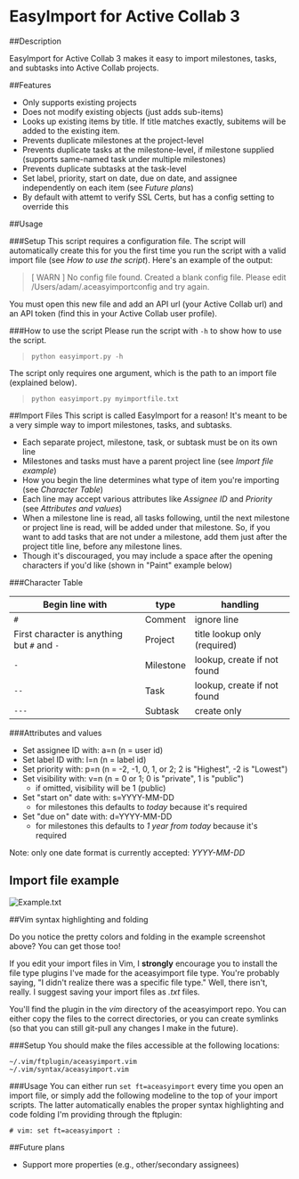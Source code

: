 EasyImport for Active Collab 3
=============

##Description

EasyImport for Active Collab 3 makes it easy to import milestones, tasks, and subtasks into Active Collab projects.

##Features

- Only supports existing projects
- Does not modify existing objects (just adds sub-items)
- Looks up existing items by title. If title matches exactly, subitems will be added to the existing item.
- Prevents duplicate milestones at the project-level
- Prevents duplicate tasks at the milestone-level, if milestone supplied (supports same-named task under multiple milestones)
- Prevents duplicate subtasks at the task-level
- Set label, priority, start on date, due on date, and assignee independently on each item (see *Future plans*)
- By default with attemt to verify SSL Certs, but has a config setting to override this

##Usage

###Setup
This script requires a configuration file. The script will automatically create this for you the first time you run the script with a valid import file (see *How to use the script*). Here's an example of the output:

> [ WARN  ]   No config file found. Created a blank config file. Please edit /Users/adam/.aceasyimportconfig and try again.

You must open this new file and add an API url (your Active Collab url) and an API token (find this in your Active Collab user profile).

###How to use the script
Please run the script with `-h` to show how to use the script.
> `python easyimport.py -h`

The script only requires one argument, which is the path to an import file (explained below).
> `python easyimport.py myimportfile.txt`

##Import Files
This script is called EasyImport for a reason! It's meant to be a very simple way to import milestones, tasks, and subtasks.

* Each separate project, milestone, task, or subtask must be on its own line
* Milestones and tasks must have a parent project line (see *Import file example*)
* How you begin the line determines what type of item you're importing (see *Character Table*)
* Each line may accept various attributes like *Assignee ID* and *Priority* (see *Attributes and values*)
* When a milestone line is read, all tasks following, until the next milestone or project line is read, will be added under that milestone. So, if you want to add tasks that are not under a milestone, add them just after the project title line, before any milestone lines.
* Though it's discouraged, you may include a space after the opening characters if you'd like (shown in "Paint" example below)

###Character Table

| Begin line with                             | type        | handling                      |
| --------------------------------------------| ----------- | ----------------------------  |
| `#`                                         | Comment     | ignore line                   |
| First character is anything but `#` and `-` | Project     | title lookup only  (required) |
| `-`                                         | Milestone   | lookup, create if not found   |
| `--`                                        | Task        | lookup, create if not found   |
| `---`                                       | Subtask     | create only                   |

###Attributes and values

- Set assignee ID with: a=n (n = user id)
- Set label ID with: l=n (n = label id)
- Set priority with: p=n (n = -2, -1, 0, 1, or 2; 2 is "Highest", -2 is "Lowest")
- Set visibility with: v=n (n = 0 or 1; 0 is "private", 1 is "public")
    - if omitted, visibility will be 1 (public)
- Set "start on" date with: s=YYYY-MM-DD
    - for milestones this defaults to *today* because it's required
- Set "due on" date with: d=YYYY-MM-DD
    - for milestones this defaults to *1 year from today* because it's required

Note: only one date format is currently accepted: *YYYY-MM-DD*

## Import file example

![Example.txt](ftplugin_demo.png?raw=true)

##Vim syntax highlighting and folding

Do you notice the pretty colors and folding in the example screenshot above? You can get those too!

If you edit your import files in Vim, I **strongly** encourage you to install the file type plugins I've made for the aceasyimport file type. You're probably saying, "I didn't realize there was a specific file type." Well, there isn't, really. I suggest saving your import files as *.txt* files.

You'll find the plugin in the *vim* directory of the aceasyimport repo. You can either copy the files to the correct directories, or you can create symlinks (so that you can still git-pull any changes I make in the future).

###Setup
You should make the files accessible at the following locations:

	~/.vim/ftplugin/aceasyimport.vim
	~/.vim/syntax/aceasyimport.vim

###Usage
You can either run `set ft=aceasyimport` every time you open an import file, or simply add the following modeline to the top of your import scripts. The latter automatically enables the proper syntax highlighting and code folding I'm providing through the ftplugin:

	# vim: set ft=aceasyimport :

##Future plans
- Support more properties (e.g., other/secondary assignees)
